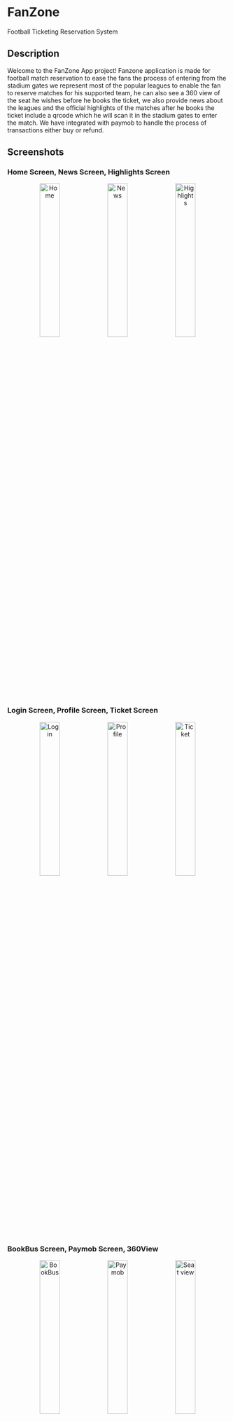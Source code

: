 # FanZone
Football Ticketing Reservation System

## Description
Welcome to the FanZone App project! Fanzone application is made for football match reservation to ease the fans the process of entering from the stadium gates we represent most of the popular leagues to enable the fan to reserve matches for his supported team, he can also see a 360 view of the seat he wishes before he books the ticket, we also provide news about the leagues and the official highlights of the matches after he books the ticket include a qrcode which he will scan it in the stadium gates to enter the match. We have integrated with paymob to handle the process of transactions either buy or refund.

## Screenshots
### Home Screen, News Screen, Highlights Screen
<p align="center">
  <img src="https://github.com/mahmoud-atreesios/FanZone/assets/136765078/772a8031-7518-4db8-814b-7705692c1bee" alt="Home" width="30%" />
  <img src="https://github.com/mahmoud-atreesios/FanZone/assets/136765078/170d2d41-3830-46c3-b5bf-1e8104d893c3" alt="News" width="30%" />
  <img src="https://github.com/mahmoud-atreesios/FanZone/assets/136765078/7974631d-c619-4409-b65b-78793f0be75d" alt="Highlights" width="30%" />
</p>

### Login Screen, Profile Screen, Ticket Screen
<p align="center">
  <img src="https://github.com/mahmoud-atreesios/FanZone/assets/136765078/ad32f5cc-e2cc-4c0a-9e41-e945c34e9d3f" alt="Login" width="30%" />
  <img src="https://github.com/mahmoud-atreesios/FanZone/assets/136765078/c5aad635-a6e4-42fc-bde0-78acb8b92834" alt="Profile" width="30%" />
  <img src="https://github.com/mahmoud-atreesios/FanZone/assets/136765078/f867c9ea-9a74-4a93-ba35-3ec2948bb625" alt="Ticket" width="30%" />
</p>

### BookBus Screen, Paymob Screen, 360View
<p align="center">
  <img src="https://github.com/mahmoud-atreesios/FanZone/assets/136765078/a1827d10-5cf8-4cd3-827c-9bcfa1e257c0" alt="BookBus" width="30%" />
  <img src="https://github.com/mahmoud-atreesios/FanZone/assets/136765078/071aba24-fd4a-4e0a-95b9-f640dbda6370" alt="Paymob" width="30%" />
  <img src="https://github.com/mahmoud-atreesios/FanZone/assets/136765078/5eafd760-f80f-4e0f-898b-85dfb19ddd23" alt="Seat view" width="30%" />
</p>

## Features
- View the most popular leagues in the world.
- The fan can easily book any match ticket.
- Representing a 360 view to the fan of his chosen seat before booking it.
- We provide also global sports news and official highlight videos.
- Allowing the fan to add family members so that he can buy them tickets through the fan's account.
- The fan also can refund the ticket before the match within 24 hours.
- We also provide bus transportation to and from the stadium.

## Technologies Used
- Swift: The primary programming language for iOS app development.
- UIKit: The foundational framework for building user interfaces.
- RxSwift: A reactive programming framework for handling asynchronous operations.
- MVVM: Mode View View Model architectural pattern.
- Firebase: Using the Firestore database to handle all the data of the fan.

## Installation
- Clone this repository to your local machine.
- Open the project in Xcode.
- Build and run the app on your iOS simulator or physical device.

## Contact
 For questions or feedback, feel free to contact us at mahmoudatrees956@gmail.com.
